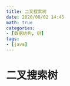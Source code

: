 ```yaml
---
title: 二叉搜索树
date: 2020/08/02 14:45
math: true
categories: 
- [数据结构, 树]
tags:
- [java]
---
```


# 二叉搜索树



